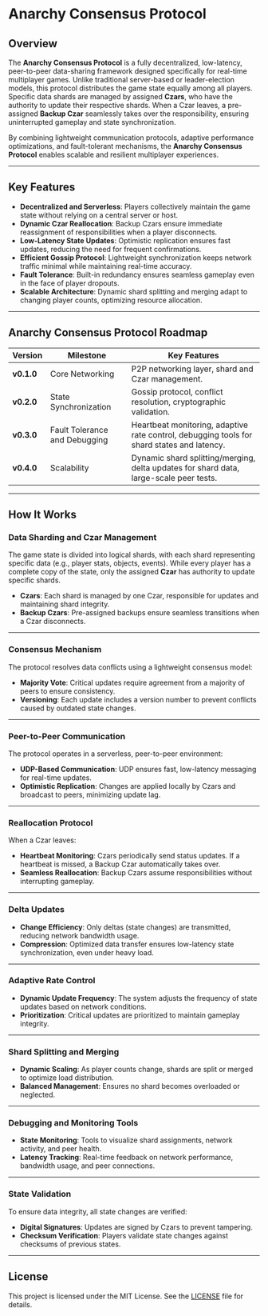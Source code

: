 # **Anarchy Consensus Protocol**

## **Overview**

The **Anarchy Consensus Protocol** is a fully decentralized, low-latency, peer-to-peer data-sharing framework designed specifically for real-time multiplayer games. Unlike traditional server-based or leader-election models, this protocol distributes the game state equally among all players. Specific data shards are managed by assigned **Czars**, who have the authority to update their respective shards. When a Czar leaves, a pre-assigned **Backup Czar** seamlessly takes over the responsibility, ensuring uninterrupted gameplay and state synchronization.

By combining lightweight communication protocols, adaptive performance optimizations, and fault-tolerant mechanisms, the **Anarchy Consensus Protocol** enables scalable and resilient multiplayer experiences.

---

## **Key Features**

- **Decentralized and Serverless**: Players collectively maintain the game state without relying on a central server or host.
- **Dynamic Czar Reallocation**: Backup Czars ensure immediate reassignment of responsibilities when a player disconnects.
- **Low-Latency State Updates**: Optimistic replication ensures fast updates, reducing the need for frequent confirmations.
- **Efficient Gossip Protocol**: Lightweight synchronization keeps network traffic minimal while maintaining real-time accuracy.
- **Fault Tolerance**: Built-in redundancy ensures seamless gameplay even in the face of player dropouts.
- **Scalable Architecture**: Dynamic shard splitting and merging adapt to changing player counts, optimizing resource allocation.

---

## **Anarchy Consensus Protocol Roadmap**

| **Version** | **Milestone**                                    | **Key Features**                                                                                 |
|-------------|--------------------------------------------------|--------------------------------------------------------------------------------------------------|
| **v0.1.0**  | Core Networking                                  | P2P networking layer, shard and Czar management.                                                |
| **v0.2.0**  | State Synchronization                            | Gossip protocol, conflict resolution, cryptographic validation.                                 |
| **v0.3.0**  | Fault Tolerance and Debugging                    | Heartbeat monitoring, adaptive rate control, debugging tools for shard states and latency.       |
| **v0.4.0**  | Scalability                                      | Dynamic shard splitting/merging, delta updates for shard data, large-scale peer tests.           |

---

## **How It Works**

### **Data Sharding and Czar Management**
The game state is divided into logical shards, with each shard representing specific data (e.g., player stats, objects, events). While every player has a complete copy of the state, only the assigned **Czar** has authority to update specific shards.

- **Czars**: Each shard is managed by one Czar, responsible for updates and maintaining shard integrity.
- **Backup Czars**: Pre-assigned backups ensure seamless transitions when a Czar disconnects.

---

### **Consensus Mechanism**
The protocol resolves data conflicts using a lightweight consensus model:
- **Majority Vote**: Critical updates require agreement from a majority of peers to ensure consistency.
- **Versioning**: Each update includes a version number to prevent conflicts caused by outdated state changes.

---

### **Peer-to-Peer Communication**
The protocol operates in a serverless, peer-to-peer environment:
- **UDP-Based Communication**: UDP ensures fast, low-latency messaging for real-time updates.
- **Optimistic Replication**: Changes are applied locally by Czars and broadcast to peers, minimizing update lag.

---

### **Reallocation Protocol**
When a Czar leaves:
- **Heartbeat Monitoring**: Czars periodically send status updates. If a heartbeat is missed, a Backup Czar automatically takes over.
- **Seamless Reallocation**: Backup Czars assume responsibilities without interrupting gameplay.

---

### **Delta Updates**
- **Change Efficiency**: Only deltas (state changes) are transmitted, reducing network bandwidth usage.
- **Compression**: Optimized data transfer ensures low-latency state synchronization, even under heavy load.

---

### **Adaptive Rate Control**
- **Dynamic Update Frequency**: The system adjusts the frequency of state updates based on network conditions.
- **Prioritization**: Critical updates are prioritized to maintain gameplay integrity.

---

### **Shard Splitting and Merging**
- **Dynamic Scaling**: As player counts change, shards are split or merged to optimize load distribution.
- **Balanced Management**: Ensures no shard becomes overloaded or neglected.

---

### **Debugging and Monitoring Tools**
- **State Monitoring**: Tools to visualize shard assignments, network activity, and peer health.
- **Latency Tracking**: Real-time feedback on network performance, bandwidth usage, and peer connections.

---

### **State Validation**
To ensure data integrity, all state changes are verified:
- **Digital Signatures**: Updates are signed by Czars to prevent tampering.
- **Checksum Verification**: Players validate state changes against checksums of previous states.

---

## **License**

This project is licensed under the MIT License. See the [LICENSE](LICENSE) file for details.
